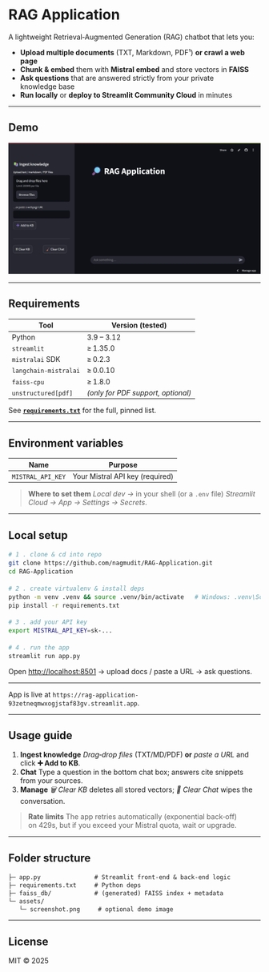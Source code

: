 # RAG Application

A lightweight Retrieval‑Augmented Generation (RAG) chatbot that lets you:

* **Upload multiple documents** (TXT, Markdown, PDF¹) **or crawl a web page**
* **Chunk & embed** them with **Mistral embed** and store vectors in **FAISS**
* **Ask questions** that are answered strictly from your private knowledge base
* **Run locally** or **deploy to Streamlit Community Cloud** in minutes


---

## Demo

<p align="center">
  <img src="./assets/screenshot.png" width="700" alt="App screenshot" />
</p>

---

## Requirements

| Tool                  | Version (tested)                   |
| --------------------- | ---------------------------------- |
| Python                | 3.9 – 3.12                         |
| `streamlit`           | ≥ 1.35.0                           |
| `mistralai` SDK       | ≥ 0.2.3                            |
| `langchain‑mistralai` | ≥ 0.0.10                           |
| `faiss‑cpu`           | ≥ 1.8.0                            |
| `unstructured[pdf]`   | *(only for PDF support, optional)* |

See **[`requirements.txt`](./requirements.txt)** for the full, pinned list.

---

## Environment variables

| Name              | Purpose                                                    |
| ----------------- | ---------------------------------------------------------- |
| `MISTRAL_API_KEY` | Your Mistral API key (required)                            |

> **Where to set them**
> *Local dev →* in your shell (or a `.env` file)
> *Streamlit Cloud →* *App → Settings → Secrets*.

---

## Local setup

```bash
# 1 . clone & cd into repo
git clone https://github.com/nagmudit/RAG-Application.git
cd RAG-Application

# 2 . create virtualenv & install deps
python -m venv .venv && source .venv/bin/activate   # Windows: .venv\Scripts\activate
pip install -r requirements.txt

# 3 . add your API key
export MISTRAL_API_KEY=sk‑...

# 4 . run the app
streamlit run app.py
```

Open [http://localhost:8501](http://localhost:8501) → upload docs / paste a URL → ask questions.

---

App is live at `https://rag-application-93zetneqmwxogjstaf83gv.streamlit.app`.

---

## Usage guide

1. **Ingest knowledge**
   *Drag‑drop files* (TXT/MD/PDF) **or** *paste a URL* and click **➕ Add to KB**.
2. **Chat**
   Type a question in the bottom chat box; answers cite snippets from your sources.
3. **Manage**
   *🗑 Clear KB* deletes all stored vectors; *🧹 Clear Chat* wipes the conversation.

> **Rate limits**
> The app retries automatically (exponential back‑off) on 429s, but if you exceed your Mistral quota, wait or upgrade.

---

## Folder structure

```
├─ app.py               # Streamlit front‑end & back‑end logic
├─ requirements.txt     # Python deps
├─ faiss_db/            # (generated) FAISS index + metadata
└─ assets/
   └─ screenshot.png     # optional demo image
```

---

## License

MIT © 2025 
